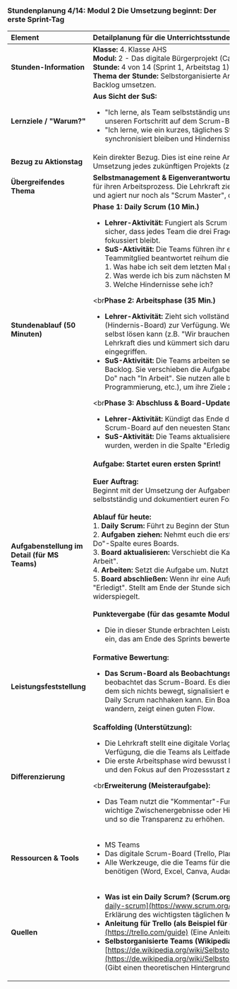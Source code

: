 ### **Stundenplanung 4/14: Modul 2 Die Umsetzung beginnt: Der erste Sprint-Tag**

| **Element** | **Detailplanung für die Unterrichtsstunde** |
| :--- | :--- |
| **Stunden-Information** | **Klasse:** 4. Klasse AHS<br>**Modul:** 2 - Das digitale Bürgerprojekt (Capstone)<br>**Stunde:** 4 von 14 (Sprint 1, Arbeitstag 1)<br>**Thema der Stunde:** Selbstorganisierte Arbeitsphase: Die ersten Aufgaben aus dem Sprint Backlog umsetzen. |
| **Lernziele / "Warum?"** | **Aus Sicht der SuS:**<br><ul><li>"Ich lerne, als Team selbstständig unsere geplanten Aufgaben zu bearbeiten und unseren Fortschritt auf dem Scrum-Board sichtbar zu machen."</li><li>"Ich lerne, wie ein kurzes, tägliches Stand-up-Meeting funktioniert, damit wir im Team synchronisiert bleiben und Hindernisse frühzeitig erkennen."</li></ul> |
| **Bezug zu Aktionstag** | Kein direkter Bezug. Dies ist eine reine Arbeitsstunde, die die Arbeitsweise für die Umsetzung jedes zukünftigen Projekts (z.B. für einen Aktionstag) etabliert. |
| **Übergreifendes Thema** | **Selbstmanagement & Eigenverantwortung:** Die SuS übernehmen die volle Verantwortung für ihren Arbeitsprozess. Die Lehrkraft zieht sich bewusst aus der inhaltlichen Arbeit zurück und agiert nur noch als "Scrum Master", der den Prozess schützt. |
| **Stundenablauf (50 Minuten)** | **Phase 1: Daily Scrum (10 Min.)**<br><ul><li>**Lehrer-Aktivität:** Fungiert als Scrum Master. Moderiert das erste Daily Scrum. Stellt sicher, dass jedes Team die drei Fragen beantwortet und das Meeting kurz und fokussiert bleibt.</li><li>**SuS-Aktivität:** Die Teams führen ihr erstes "Daily Scrum" (im Stehen) durch. Jedes Teammitglied beantwortet reihum die drei Fragen:<br>    1. Was habe ich seit dem letzten Mal geschafft?<br>    2. Was werde ich bis zum nächsten Mal tun?<br>    3. Welche Hindernisse sehe ich?</li></ul><br**Phase 2: Arbeitsphase (35 Min.)**<br><ul><li>**Lehrer-Aktivität:** Zieht sich vollständig zurück. Steht an einem "Impediment Backlog" (Hindernis-Board) zur Verfügung. Wenn ein Team ein Hindernis meldet, das es nicht selbst lösen kann (z.B. "Wir brauchen Zugang zu einem bestimmten Raum"), notiert die Lehrkraft dies und kümmert sich darum. Ansonsten wird nicht in die Arbeit der Teams eingegriffen.</li><li>**SuS-Aktivität:** Die Teams arbeiten selbstorganisiert an den Aufgaben aus ihrem Sprint Backlog. Sie verschieben die Aufgabenkarten auf ihrem digitalen Scrum-Board von "To Do" nach "In Arbeit". Sie nutzen alle bisher gelernten Kompetenzen (Recherche, Design, Programmierung, etc.), um ihre Ziele zu erreichen.</li></ul><br**Phase 3: Abschluss & Board-Update (5 Min.)**<br><ul><li>**Lehrer-Aktivität:** Kündigt das Ende der Arbeitszeit an. "Letzte fünf Minuten. Bringt euer Scrum-Board auf den neuesten Stand."</li><li>**SuS-Aktivität:** Die Teams aktualisieren ihr Scrum-Board. Aufgaben, die fertiggestellt wurden, werden in die Spalte "Erledigt" verschoben.</li></ul> |
| **Aufgabenstellung im Detail (für MS Teams)** | **Aufgabe: Startet euren ersten Sprint!**<br><br>**Euer Auftrag:**<br>Beginnt mit der Umsetzung der Aufgaben aus eurem Sprint Backlog. Arbeitet als Team selbstständig und dokumentiert euren Fortschritt.<br><br>**Ablauf für heute:**<br>1.  **Daily Scrum:** Führt zu Beginn der Stunde euer erstes Stand-up-Meeting durch.<br>2.  **Aufgaben ziehen:** Nehmt euch die erste(n) Aufgabe(n) aus der "Sprint Backlog" / "To Do"-Spalte eures Boards.<br>3.  **Board aktualisieren:** Verschiebt die Karte(n), an der/denen ihr arbeitet, in die Spalte "In Arbeit".<br>4.  **Arbeiten:** Setzt die Aufgabe um. Nutzt die Fähigkeiten eures Teams!<br>5.  **Board abschließen:** Wenn ihr eine Aufgabe fertig habt, verschiebt die Karte in die Spalte "Erledigt". Stellt am Ende der Stunde sicher, dass das Board den aktuellen Stand widerspiegelt.<br><br>**Punktevergabe (für das gesamte Modul):**<br><ul><li>Die in dieser Stunde erbrachten Leistungen fließen direkt in das Ergebnis des Sprints ein, das am Ende des Sprints bewertet wird.</li></ul> |
| **Leistungsfeststellung** | **Formative Bewertung:**<br><ul><li>**Das Scrum-Board als Beobachtungstool:** Die Lehrkraft bewertet nicht die SuS, sondern beobachtet das Scrum-Board. Es dient als "diagnostisches Werkzeug". Ein Board, auf dem sich nichts bewegt, signalisiert ein Problem, bei dem die Lehrkraft im nächsten Daily Scrum nachhaken kann. Ein Board, auf dem viele Karten schnell nach "Erledigt" wandern, zeigt einen guten Flow.</li></ul> |
| **Differenzierung** | **Scaffolding (Unterstützung):**<br><ul><li>Die Lehrkraft stellt eine digitale Vorlage für die drei Fragen des Daily Scrums zur Verfügung, die die Teams als Leitfaden nutzen können.</li><li>Die erste Arbeitsphase wird bewusst kurz gehalten, um die Teams nicht zu überfordern und den Fokus auf den Prozessstart zu legen.</li></ul><br**Erweiterung (Meisteraufgabe):**<br><ul><li>Das Team nutzt die "Kommentar"-Funktion auf ihren digitalen Aufgabenkarten, um wichtige Zwischenergebnisse oder Hindernisse direkt an der Aufgabe zu dokumentieren und so die Transparenz zu erhöhen.</li></ul> |
| **Ressourcen & Tools** | <ul><li>MS Teams</li><li>Das digitale Scrum-Board (Trello, Planner etc.)</li><li>Alle Werkzeuge, die die Teams für die Umsetzung ihrer spezifischen Aufgaben benötigen (Word, Excel, Canva, Audacity etc.)</li></ul> |
| **Quellen**| <ul><li>**Was ist ein Daily Scrum? (Scrum.org):** [https://www.scrum.org/resources/what-is-a-daily-scrum](https://www.scrum.org/resources/what-is-a-daily-scrum) (Die offizielle Erklärung des wichtigsten täglichen Meetings im agilen Prozess)</li><li>**Anleitung für Trello (als Beispiel für ein Scrum-Board):** [https://trello.com/guide](https://trello.com/guide) (Eine Anleitung für ein gängiges, kostenloses Tool)</li><li>**Selbstorganisierte Teams (Wikipedia):** [https://de.wikipedia.org/wiki/Selbstorganisation#Soziale_und_organisationale_Systeme](https://de.wikipedia.org/wiki/Selbstorganisation#Soziale_und_organisationale_Systeme) (Gibt einen theoretischen Hintergrund zum Prinzip der Selbstorganisation)</li></ul> |

